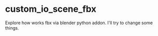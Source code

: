 # custom_io_scene_fbx

Explore how works fbx via blender python addon.
I'll try to change some things.

